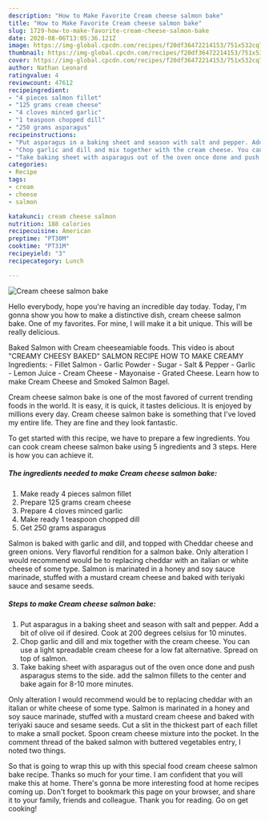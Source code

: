 ```yaml
---
description: "How to Make Favorite Cream cheese salmon bake"
title: "How to Make Favorite Cream cheese salmon bake"
slug: 1729-how-to-make-favorite-cream-cheese-salmon-bake
date: 2020-08-06T13:05:36.121Z
image: https://img-global.cpcdn.com/recipes/f20df36472214153/751x532cq70/cream-cheese-salmon-bake-recipe-main-photo.jpg
thumbnail: https://img-global.cpcdn.com/recipes/f20df36472214153/751x532cq70/cream-cheese-salmon-bake-recipe-main-photo.jpg
cover: https://img-global.cpcdn.com/recipes/f20df36472214153/751x532cq70/cream-cheese-salmon-bake-recipe-main-photo.jpg
author: Nathan Leonard
ratingvalue: 4
reviewcount: 47612
recipeingredient:
- "4 pieces salmon fillet"
- "125 grams cream cheese"
- "4 cloves minced garlic"
- "1 teaspoon chopped dill"
- "250 grams asparagus"
recipeinstructions:
- "Put asparagus in a baking sheet and season with salt and pepper. Add a bit of olive oil if desired. Cook at 200 degrees celsius for 10 minutes."
- "Chop garlic and dill and mix together with the cream cheese. You can use a light spreadable cream cheese for a low fat alternative. Spread on top of salmon."
- "Take baking sheet with asparagus out of the oven once done and push asparagus stems to the side. add the salmon fillets to the center and bake again for 8-10 more minutes."
categories:
- Recipe
tags:
- cream
- cheese
- salmon

katakunci: cream cheese salmon 
nutrition: 188 calories
recipecuisine: American
preptime: "PT30M"
cooktime: "PT31M"
recipeyield: "3"
recipecategory: Lunch

---
```



![Cream cheese salmon bake](https://img-global.cpcdn.com/recipes/f20df36472214153/751x532cq70/cream-cheese-salmon-bake-recipe-main-photo.jpg)

Hello everybody, hope you're having an incredible day today. Today, I'm gonna show you how to make a distinctive dish, cream cheese salmon bake. One of my favorites. For mine, I will make it a bit unique. This will be really delicious.

Baked Salmon with Cream cheeseamiable foods. This video is about &#34;CREAMY CHEESY BAKED&#34; SALMON RECIPE HOW TO MAKE CREAMY Ingredients: - Fillet Salmon - Garlic Powder - Sugar - Salt &amp; Pepper - Garlic - Lemon Juice - Cream Cheese - Mayonaise - Grated Cheese. Learn how to make Cream Cheese and Smoked Salmon Bagel.

Cream cheese salmon bake is one of the most favored of current trending foods in the world. It is easy, it is quick, it tastes delicious. It is enjoyed by millions every day. Cream cheese salmon bake is something that I've loved my entire life. They are fine and they look fantastic.


To get started with this recipe, we have to prepare a few ingredients. You can cook cream cheese salmon bake using 5 ingredients and 3 steps. Here is how you can achieve it.

<!--inarticleads1-->

##### The ingredients needed to make Cream cheese salmon bake:

1. Make ready 4 pieces salmon fillet
1. Prepare 125 grams cream cheese
1. Prepare 4 cloves minced garlic
1. Make ready 1 teaspoon chopped dill
1. Get 250 grams asparagus


Salmon is baked with garlic and dill, and topped with Cheddar cheese and green onions. Very flavorful rendition for a salmon bake. Only alteration I would recommend would be to replacing cheddar with an italian or white cheese of some type. Salmon is marinated in a honey and soy sauce marinade, stuffed with a mustard cream cheese and baked with teriyaki sauce and sesame seeds. 

<!--inarticleads2-->

##### Steps to make Cream cheese salmon bake:

1. Put asparagus in a baking sheet and season with salt and pepper. Add a bit of olive oil if desired. Cook at 200 degrees celsius for 10 minutes.
1. Chop garlic and dill and mix together with the cream cheese. You can use a light spreadable cream cheese for a low fat alternative. Spread on top of salmon.
1. Take baking sheet with asparagus out of the oven once done and push asparagus stems to the side. add the salmon fillets to the center and bake again for 8-10 more minutes.


Only alteration I would recommend would be to replacing cheddar with an italian or white cheese of some type. Salmon is marinated in a honey and soy sauce marinade, stuffed with a mustard cream cheese and baked with teriyaki sauce and sesame seeds. Cut a slit in the thickest part of each fillet to make a small pocket. Spoon cream cheese mixture into the pocket. In the comment thread of the baked salmon with buttered vegetables entry, I noted two things. 

So that is going to wrap this up with this special food cream cheese salmon bake recipe. Thanks so much for your time. I am confident that you will make this at home. There's gonna be more interesting food at home recipes coming up. Don't forget to bookmark this page on your browser, and share it to your family, friends and colleague. Thank you for reading. Go on get cooking!

